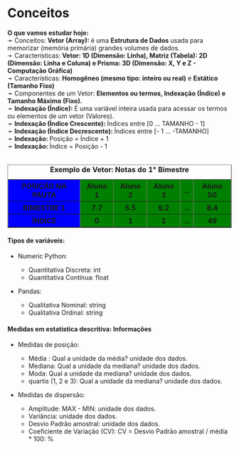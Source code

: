 # Conceitos
<b>O que vamos estudar hoje:</b><br />
    &#10139; Conceitos: <b>Vetor (Array): </b> é uma <b>Estrutura de Dados</b> usada para memorizar (memória primária) grandes volumes de dados.<br/>
    &#10139; Características: <b>Vetor: 1D (Dimensão: Linha), Matriz (Tabela): 2D (Dimensão: Linha e Coluna) e Prisma: 3D (Dimensão: X, Y e Z - Computação Gráfica)</b><br/>
    &#10139; Características: <b>Homogêneo (mesmo tipo: inteiro ou real)</b> e <b>Estático (Tamanho Fixo)</b><br/>
    &#10139; Componentes de um Vetor: <b>Elementos ou termos, Indexação (Índice) e Tamanho Máximo (Fixo).</b><br/>
    &#10139; <b>Indexação (Índice): </b>É uma variável inteira usada para acessar os termos ou elementos de um vetor (Valores).<br/>
    &#10139; <b>Indexação (Índice Crescente): </b>Índices entre [0 ... TAMANHO - 1]<br/>
    &#10139; <b>Indexação (Índice Decrescente): </b>Índices entre [- 1 ... -TAMANHO]<br/>
    &#10139; <b>Indexação: </b>Posição = Índice + 1<br/>
    &#10139; <b>Indexação: </b>Índice  = Posição - 1<br/><br/>
    <table border="1" width="750">
            <caption><b>Exemplo de Vetor: Notas do 1° Bimestre</b></caption>
            <tr>
                <th bgcolor="blue" bold=true>POSIÇÃO NA PAUTA</th>
                <th bgcolor="green">Aluno 1</th>
                <th bgcolor="green">Aluno 2</th>
                <th bgcolor="green">Aluno 3</th>
                <th bgcolor="green">...</th>
                <th bgcolor="green">Aluno 50</th>
            </tr>
            <tr>
                <th bgcolor="blue" bold=true><b>BIMESTRE 1</b></th>
                <th bgcolor="green">7.7</th>
                <th bgcolor="green">5.5</th>
                <th bgcolor="green">9.2</th>
                <th bgcolor="green">...</th>
                <th bgcolor="green">8.4</th>
            </tr>
            <tr>
                <th bgcolor="blue" bold=true>ÍNDICE</th>
                <th bgcolor="green">0</th>
                <th bgcolor="green">1</th>
                <th bgcolor="green">2</th>
                <th bgcolor="green">...</th>
                <th bgcolor="green">49</th>
            </tr>
    </table>


#### Tipos de variáveis:

- Numeric Python:

  - Quantitativa Discreta: int
  - Quantitativa Contínua: float

- Pandas:

  - Qualitativa Nominal: string
  - Qualitativa Ordinal: string

#### Medidas em estatística descritiva: Informações

- Medidas de posição:

  - Média : Qual a unidade da média? unidade dos dados.
  - Mediana: Qual a unidade da mediana? unidade dos dados.
  - Moda: Qual a unidade da mediana? unidade dos dados.
  - quartis (1, 2 e 3): Qual a unidade da mediana? unidade dos dados.

- Medidas de dispersão:

  - Amplitude: MAX - MIN: unidade dos dados.
  - Variância: unidade dos dados.
  - Desvio Padrão amostral: unidade dos dados.
  - Coeficiente de Variação (CV): CV = Desvio Padrão amostral / média \* 100: %
